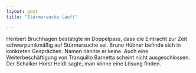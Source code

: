 ```yaml
---
layout: post
title: "Stürmersuche läuft"

---
```


Heribert Bruchhagen bestätigte im Doppelpass, dass die Eintracht zur Zeit schwerpuntkmäßig auf Stürmersuche sei. Bruno Hübner befinde sich in konkreten Gesprächen. Namen nannte er keine. Auch eine Weiterbeschäftigung von Tranquillo Barnetta scheint nicht ausgeschlossen. Der Schalker Horst Heldt sagte, man könne eine Lösung finden.


